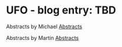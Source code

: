 # UFO - blog entry: TBD

Abstracts by Michael [Abstracts](https://github.com/KLMM-LSD/UFO-blog-entry-Michael-Martin/blob/master/michael.md)

Abstracts by Martin [Abstracts](https://github.com/KLMM-LSD/UFO-blog-entry-Michael-Martin/blob/master/martin.md)
